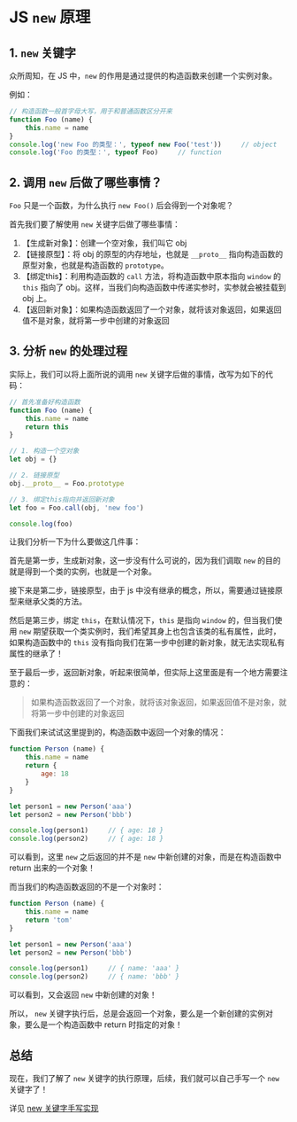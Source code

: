 # JS `new` 原理

## 1. `new` 关键字

众所周知，在 JS 中，`new` 的作用是通过提供的构造函数来创建一个实例对象。

例如：

```js
// 构造函数一般首字母大写，用于和普通函数区分开来
function Foo (name) {
    this.name = name
}
console.log('new Foo 的类型：', typeof new Foo('test'))     // object
console.log('Foo 的类型：', typeof Foo)     // function
```

## 2. 调用 `new` 后做了哪些事情？

`Foo` 只是一个函数，为什么执行 `new Foo()` 后会得到一个对象呢？

首先我们要了解使用 `new` 关键字后做了哪些事情：

1. 【生成新对象】：创建一个空对象，我们叫它 obj
2. 【链接原型】：将 obj 的原型的内存地址，也就是 `__proto__` 指向构造函数的原型对象，也就是构造函数的 `prototype`。
3. 【绑定this】：利用构造函数的 `call` 方法，将构造函数中原本指向 `window` 的 `this` 指向了 obj。这样，当我们向构造函数中传递实参时，实参就会被挂载到 obj 上。
4. 【返回新对象】：如果构造函数返回了一个对象，就将该对象返回，如果返回值不是对象，就将第一步中创建的对象返回

## 3. 分析 `new` 的处理过程

实际上，我们可以将上面所说的调用 `new` 关键字后做的事情，改写为如下的代码：

```js
// 首先准备好构造函数
function Foo (name) {
    this.name = name
    return this
}

// 1. 构造一个空对象
let obj = {}

// 2. 链接原型
obj.__proto__ = Foo.prototype

// 3. 绑定this指向并返回新对象
let foo = Foo.call(obj, 'new foo')

console.log(foo)
```

让我们分析一下为什么要做这几件事：

首先是第一步，生成新对象，这一步没有什么可说的，因为我们调取 `new` 的目的就是得到一个类的实例，也就是一个对象。

接下来是第二步，链接原型，由于 js 中没有继承的概念，所以，需要通过链接原型来继承父类的方法。

然后是第三步，绑定 `this`，在默认情况下，`this` 是指向 `window` 的，但当我们使用 `new` 期望获取一个类实例时，我们希望其身上也包含该类的私有属性，此时，如果构造函数中的 `this` 没有指向我们在第一步中创建的新对象，就无法实现私有属性的继承了！

至于最后一步，返回新对象，听起来很简单，但实际上这里面是有一个地方需要注意的：

> 如果构造函数返回了一个对象，就将该对象返回，如果返回值不是对象，就将第一步中创建的对象返回

下面我们来试试这里提到的，构造函数中返回一个对象的情况：

```js
function Person (name) {
    this.name = name
    return {
        age: 18
    }
}

let person1 = new Person('aaa')
let person2 = new Person('bbb')

console.log(person1)     // { age: 18 }
console.log(person2)     // { age: 18 }
```

可以看到，这里 `new` 之后返回的并不是 `new` 中新创建的对象，而是在构造函数中 return 出来的一个对象！

而当我们的构造函数返回的不是一个对象时：

```js
function Person (name) {
    this.name = name
    return 'tom'
}

let person1 = new Person('aaa')
let person2 = new Person('bbb')

console.log(person1)     // { name: 'aaa' }
console.log(person2)     // { name: 'bbb' }
```

可以看到，又会返回 `new` 中新创建的对象！

所以， `new` 关键字执行后，总是会返回一个对象，要么是一个新创建的实例对象，要么是一个构造函数中 return 时指定的对象！

## 总结

现在，我们了解了 `new` 关键字的执行原理，后续，我们就可以自己手写一个 `new` 关键字了！

详见 [new 关键字手写实现](./new%20关键字手写实现.md)
